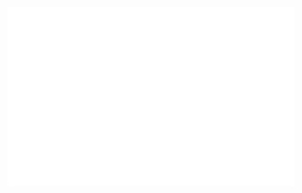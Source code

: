 <!-- Trungquandev -->
<a href="#" target="_blank">
  <img src="svg/trungquandev.svg" width="1200" alt="hoangbaydev-official" />
</a>